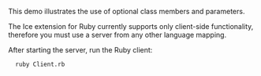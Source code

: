 This demo illustrates the use of optional class members and
parameters.

The Ice extension for Ruby currently supports only client-side
functionality, therefore you must use a server from any other language
mapping.

After starting the server, run the Ruby client:

      ruby Client.rb
